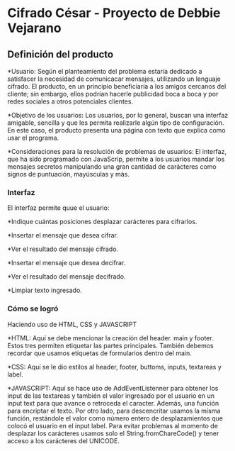 # Cifrado César - Proyecto de Debbie Vejarano

## Definición del producto

*Usuario: Según el planteamiento del problema estaría dedicado a satisfacer la necesidad de comunicacar mensajes, utilizando un lenguaje cifrado. El producto, en un principio beneficiaría a los amigos cercanos del cliente; sin embargo, ellos podrían hacerle publicidad boca a boca y por redes sociales a otros potenciales clientes.

*Objetivo de los usuarios: Los usuarios, por lo general, buscan una interfaz amigable, sencilla y que les permita realizarle algún tipo de configuración. En este caso, el producto presenta una página con texto que explica como usar el programa.

*Consideraciones para la resolución de problemas de usuarios: El interfaz, que ha sido programado con JavaScrip, permite a los usuarios mandar los mensajes secretos manipulando una gran cantidad de carácteres como signos de puntuación, mayúsculas y más.

### Interfaz
El interfaz permite quue el usuario:

*Indique cuántas posiciones desplazar carácteres para cifrarlos.

*Insertar el mensaje que desea cifrar.

*Ver el resultado del mensaje cifrado.

*Insertar el mensaje que desea decifrar.

*Ver el resultado del mensaje decifrado.

*Limpiar texto ingresado.

### Cómo se logró
Haciendo uso de HTML, CSS y JAVASCRIPT

*HTML: Aquí se debe mencionar la creación del header. main y footer. Estos tres permiten etiquetar las partes principales. También debemos recordar que usamos etiquetas de formularios dentro del main.

*CSS: Aquí se le dio estilos al header, footer, buttoms, inputs, textareas y label.

*JAVASCRIPT: Aquí se hace uso de AddEventListenner para obtener los input de las textareas y también  el valor ingresado por el usuario en un input text para que avance o retroceda el caracter. Además, una función para encriptar el texto. Por otro lado, para descencritar usamos la misma función, restándole el valor como número entero de desplazamientos que colocó el usuario en el input label. Para evitar problemas al momento de desplazar los carácteres usamos solo el String.fromChareCode() y tener acceso a los carácteres del UNICODE.


